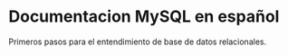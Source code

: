 # Documentacion MySQL en español

Primeros pasos para el entendimiento de base de datos relacionales.

